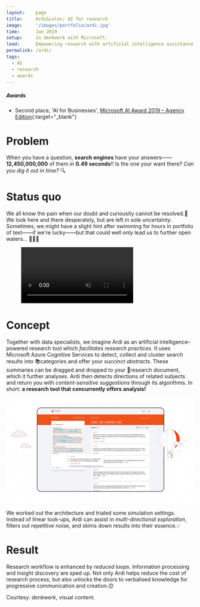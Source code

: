 ```yaml
---
layout:    page
title:     Ardi&colon; AI for research
image:     '/images/portfolio/ardi.jpg'
time:      Jan 2019
setup:     in denkwerk with Microsoft.
lead:      Empowering research with artificial intelligence assistance.
permalink: /ardi/
tags:
  - AI
  - research
  - awards
---
```


<div class="extras" markdown="1">

##### Awards

- Second place, 'AI for Businesses', [Microsoft AI Award 2019 – Agency Edition](https://www.denkwerk.com/en/blog/ardi-receives-microsoft-ai-award){:target="_blank"}
</div>

# Problem
When you have a question, **search engines** have your answers——**12,450,000,000** of them in **0.49 seconds**‼️ Is the one your want there? *Can you dig it out in time?* 🔍

# Status quo
We all know the pain when our doubt and curiousity cannot be resolved.🤔 We look here and there desperately, but are left in sole *uncertainty*. Sometimes, we might have a slight hint after swimming for hours in portfolio of text——if we're lucky——but that could well only lead us to further open waters… 🏊🏼‍♂️

<figure>
  <video autoplay loop muted>
    <source src="/videos/portfolio/ardi-logo.mp4" type="video/mp4">
  </video>
  <figcaption class="extras"></figcaption>
</figure>

# Concept
Together with data specialists, we imagine Ardi as an artificial intelligence–powered research tool which *facilitates research practices*. It uses Microsoft Azure Cognitive Services to detect, collect and cluster search results into 📚categories and offer your *succinct abstracts*. These summaries can be dragged and dropped to your 📜research document, which it further analyses. Ardi then detects directions of related subjects and return you with *content-sensitive suggestions* through its algorithms. In short: **a research tool that concurrently offers analysis!**

![Interface of Ardi, simultaneous research and analysis driven by artificial cognitive intelligence](/images/portfolio/ardi-ui.jpg)

We worked out the architecture and trialed some simulation settings. Instead of linear look-ups, Ardi can assist in *multi-directional exploration*, filters out repetitive noise, and skims down results into their essence.💡

# Result
Research workflow is enhanced by *reduced loops*. Information processing and insight discovery are sped up. Not only Ardi helps reduce the cost of research process, but also unlocks the doors to verbalised knowledge for progressive communication and creation.😊

<div class="extras" markdown="1">
Courtesy: <i>denkwerk</i>, visual content.
</div>